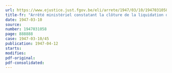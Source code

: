 ```yaml
---
url: https://www.ejustice.just.fgov.be/eli/arrete/1947/03/10/1947031058/justel
title-fr: "Arrêté ministériel constatant la clôture de la liquidation d'une caisse de compensation"
date: 1947-03-10
source:
number: 1947031058
page: 888888
case: 1947-03-10/45
publication: 1947-04-12
starts:
modifies:
pdf-original:
pdf-consolidated:
---
```


